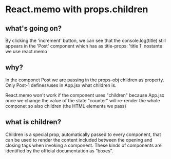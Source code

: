 # React.memo with props.children

## what's going on?

By clicking the 'increment' button, we can see that the console.log(title) still appears in the 'Post' component which has as title-props: 'title 1' nostante we use react.memo

## why?

In the componet Post we are passing in the props-obj children as property. Only Post-1 defines/uses in App.jsx what children is.

React.memo won't work if the component uses "children" because App.jsx once we change the value of the state "counter" will re-render the whole componet so also children (the HTML elements we pass)

## what is children?

Children is a special prop, automatically passed to every component, that can be used to render the content included between the opening and closing tags when invoking a component. These kinds of components are identified by the official documentation as “boxes”.
